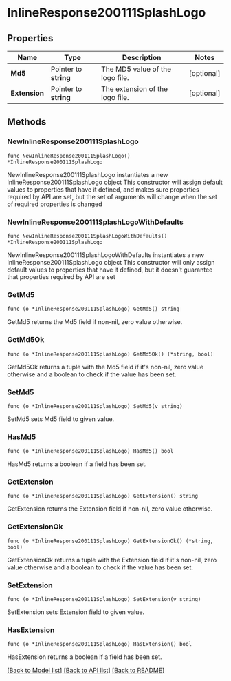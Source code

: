 # InlineResponse200111SplashLogo

## Properties

Name | Type | Description | Notes
------------ | ------------- | ------------- | -------------
**Md5** | Pointer to **string** | The MD5 value of the logo file. | [optional] 
**Extension** | Pointer to **string** | The extension of the logo file. | [optional] 

## Methods

### NewInlineResponse200111SplashLogo

`func NewInlineResponse200111SplashLogo() *InlineResponse200111SplashLogo`

NewInlineResponse200111SplashLogo instantiates a new InlineResponse200111SplashLogo object
This constructor will assign default values to properties that have it defined,
and makes sure properties required by API are set, but the set of arguments
will change when the set of required properties is changed

### NewInlineResponse200111SplashLogoWithDefaults

`func NewInlineResponse200111SplashLogoWithDefaults() *InlineResponse200111SplashLogo`

NewInlineResponse200111SplashLogoWithDefaults instantiates a new InlineResponse200111SplashLogo object
This constructor will only assign default values to properties that have it defined,
but it doesn't guarantee that properties required by API are set

### GetMd5

`func (o *InlineResponse200111SplashLogo) GetMd5() string`

GetMd5 returns the Md5 field if non-nil, zero value otherwise.

### GetMd5Ok

`func (o *InlineResponse200111SplashLogo) GetMd5Ok() (*string, bool)`

GetMd5Ok returns a tuple with the Md5 field if it's non-nil, zero value otherwise
and a boolean to check if the value has been set.

### SetMd5

`func (o *InlineResponse200111SplashLogo) SetMd5(v string)`

SetMd5 sets Md5 field to given value.

### HasMd5

`func (o *InlineResponse200111SplashLogo) HasMd5() bool`

HasMd5 returns a boolean if a field has been set.

### GetExtension

`func (o *InlineResponse200111SplashLogo) GetExtension() string`

GetExtension returns the Extension field if non-nil, zero value otherwise.

### GetExtensionOk

`func (o *InlineResponse200111SplashLogo) GetExtensionOk() (*string, bool)`

GetExtensionOk returns a tuple with the Extension field if it's non-nil, zero value otherwise
and a boolean to check if the value has been set.

### SetExtension

`func (o *InlineResponse200111SplashLogo) SetExtension(v string)`

SetExtension sets Extension field to given value.

### HasExtension

`func (o *InlineResponse200111SplashLogo) HasExtension() bool`

HasExtension returns a boolean if a field has been set.


[[Back to Model list]](../README.md#documentation-for-models) [[Back to API list]](../README.md#documentation-for-api-endpoints) [[Back to README]](../README.md)


